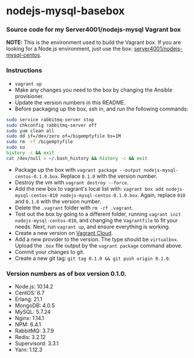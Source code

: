 # nodejs-mysql-basebox

### Source code for my Server4001/nodejs-mysql Vagrant box

**NOTE:** This is the environment used to build the Vagrant box. If you are looking for a Node.js environment, just use the box: [server4001/nodejs-mysql-centos](https://app.vagrantup.com/server4001/boxes/nodejs-mysql-centos).

### Instructions

* `vagrant up`
* Make any changes you need to the box by changing the Ansible provisioner.
* Update the version numbers in this README.
* Before packaging up the box, ssh in, and run the following commands:
```bash
sudo service rabbitmq-server stop
sudo chkconfig rabbitmq-server off
sudo yum clean all
sudo dd if=/dev/zero of=/bigemptyfile bs=1M
sudo rm -rf /bigemptyfile
sudo su
history -c && exit
cat /dev/null > ~/.bash_history && history -c && exit
```
* Package up the box with `vagrant package --output nodejs-mysql-centos-0.1.0.box`. Replace `0.1.0` with the version number.
* Destroy the vm with `vagrant destroy --force`.
* Add the new box to vagrant's local list with: `vagrant box add nodejs-mysql-centos-010 nodejs-mysql-centos-0.1.0.box`. Again, replace `010` and `0.1.0` with the version number.
* Delete the `.vagrant` folder with `rm -rf .vagrant`.
* Test out the box by going to a different folder, running `vagrant init nodejs-mysql-centos-010`, and changing the `Vagrantfile` to fit your needs. Next, run `vagrant up`, and ensure everything is working.
* Create a new version on [Vagrant Cloud](https://app.vagrantup.com/).
* Add a new provider to the version. The type should be `virtualbox`. Upload the `.box` file output by the `vagrant package` command above.
* Commit your changes to git.
* Create a new git tag: `git tag 0.1.0 && git push origin 0.1.0`.

### Version numbers as of box version 0.1.0.

* Node.js: 10.14.2
* CentOS: 6.7
* Erlang: 21.1
* MongoDB: 4.0.5
* MySQL: 5.7.24
* Nginx: 1.14.1
* NPM: 6.4.1
* RabbitMQ: 3.7.9
* Redis: 3.2.12
* Supervisord: 3.3.1
* Yarn: 1.12.3
